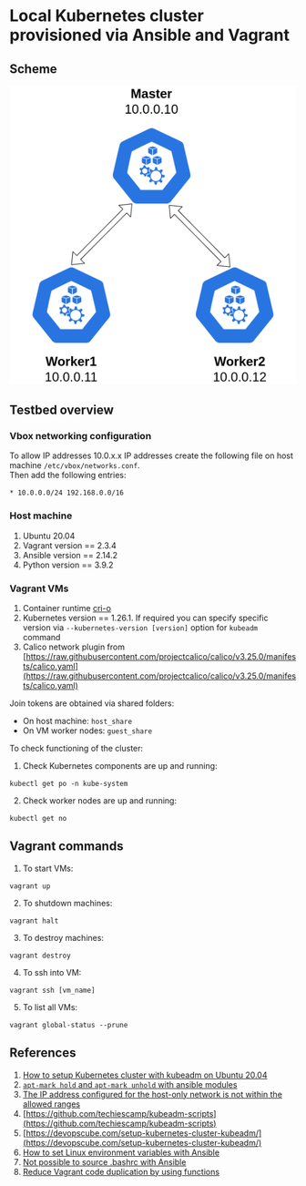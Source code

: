 # **Local Kubernetes cluster provisioned via Ansible and Vagrant**

## **Scheme**
![](./img/cluster.png)

## **Testbed overview**

### Vbox networking configuration
To allow IP addresses 10.0.x.x IP addresses create the following file on host machine `/etc/vbox/networks.conf`.     
Then add the following entries:
```shell
* 10.0.0.0/24 192.168.0.0/16
```

### Host machine
1. Ubuntu 20.04
2. Vagrant version == 2.3.4
3. Ansible version == 2.14.2
4. Python version == 3.9.2

### Vagrant VMs
1. Container runtime [cri-o](https://cri-o.io/)
2. Kubernetes version == 1.26.1. If required you can specify specific version via `--kubernetes-version [version]` option for `kubeadm` command
3. Calico network plugin from [https://raw.githubusercontent.com/projectcalico/calico/v3.25.0/manifests/calico.yaml](https://raw.githubusercontent.com/projectcalico/calico/v3.25.0/manifests/calico.yaml)

Join tokens are obtained via shared folders:
- On host machine: `host_share`
- On VM worker nodes: `guest_share`

To check functioning of the cluster:
1. Check Kubernetes components are up and running:
```shell
kubectl get po -n kube-system
```
2. Check worker nodes are up and running:
```shell
kubectl get no
```

## **Vagrant commands**
1. To start VMs:
```shell
vagrant up
```
2. To shutdown machines:
```shell
vagrant halt
```
3. To destroy machines:
```shell
vagrant destroy
```
4. To ssh into VM:
```ssh
vagrant ssh [vm_name]
```
5. To list all VMs:
```shell
vagrant global-status --prune
```

## **References**
1. [How to setup Kubernetes cluster with kubeadm on Ubuntu 20.04](https://brain2life.hashnode.dev/how-to-setup-kubernetes-cluster-with-kubeadm-on-ubuntu-2004)
2. [``apt-mark hold`` and ``apt-mark unhold`` with ansible modules](https://stackoverflow.com/questions/63982903/apt-mark-hold-and-apt-mark-unhold-with-ansible-modules)
3. [The IP address configured for the host-only network is not within the allowed ranges](https://stackoverflow.com/questions/70704093/the-ip-address-configured-for-the-host-only-network-is-not-within-the-allowed-ra)
4. [https://github.com/techiescamp/kubeadm-scripts](https://github.com/techiescamp/kubeadm-scripts)
5. [https://devopscube.com/setup-kubernetes-cluster-kubeadm/](https://devopscube.com/setup-kubernetes-cluster-kubeadm/)
6. [How to set Linux environment variables with Ansible](https://stackoverflow.com/questions/27733511/how-to-set-linux-environment-variables-with-ansible)
7. [Not possible to source .bashrc with Ansible](https://stackoverflow.com/questions/22256884/not-possible-to-source-bashrc-with-ansible)
8. [Reduce Vagrant code duplication by using functions](https://www.aaronsaray.com/2016/reduce-vagrant-code-duplication)